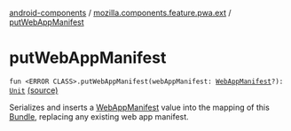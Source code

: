 [android-components](../index.md) / [mozilla.components.feature.pwa.ext](index.md) / [putWebAppManifest](./put-web-app-manifest.md)

# putWebAppManifest

`fun <ERROR CLASS>.putWebAppManifest(webAppManifest: `[`WebAppManifest`](../mozilla.components.concept.engine.manifest/-web-app-manifest/index.md)`?): `[`Unit`](https://kotlinlang.org/api/latest/jvm/stdlib/kotlin/-unit/index.html) [(source)](https://github.com/mozilla-mobile/android-components/blob/master/components/feature/pwa/src/main/java/mozilla/components/feature/pwa/ext/Bundle.kt#L18)

Serializes and inserts a [WebAppManifest](../mozilla.components.concept.engine.manifest/-web-app-manifest/index.md) value into the mapping of this [Bundle](#),
replacing any existing web app manifest.


